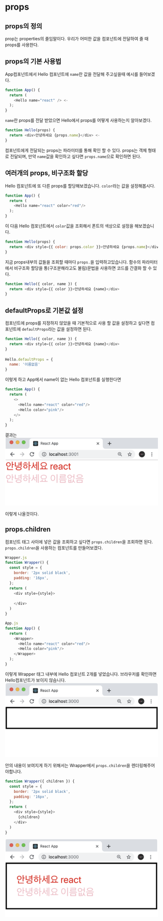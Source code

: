 # props

## props의 정의
prop는 properties의 줄임말이다. 우리가 어떠한 값을 컴포넌트에 전달하여 줄 때 props를 사용한다.

## props의 기본 사용법
App컴포넌트에서 Hello 컴포넌트에 `name`란 값을 전달해 주고싶을때 예시를 들어보겠다.
```Javascript
function App() {
  return (
    <Hello name="react" /> <-
  );
}
```
`name`란 props를 전달 받았으면 Hello에서 props를 어떻게 사용하는지 알아보겠다.
```Javascript
function Hello(props) {
  return <div>안녕하세요 {props.name}</div> <-
}
```
컴포넌트에게 전달되는 props는 파라미터를 통해 확인 할 수 있다. props는 객체 형태로 전달되며, 만약 `name`값을 확인하고 싶다면 `props.name`으로 확인하면 된다. 

## 여러개의 props, 비구조화 할당
Hello 컴포넌트에 또 다른 props를 할당해보겠습니다.
`color`라는 값을 설정해봅시다.

```Javascript
function App() {
  return (
    <Hello name="react" color="red"/>
  );
}
```

이 다음 Hello 컴포넌트에서 `color`값을 조회해서 폰트의 색상으로 설정을 해보겠습니다.

```Javascript
function Hello(props) {
  return <div style={{ color: props.color }}>안녕하세요 {props.name}</div>
}
```
지금 props내부의 값들을 조회할 때마다 `props.`을 입력하고있습니다. 함수의 파라미터에서 비구조화 할당을 통(구조분해라고도 불림)문법을 사용하면 코드를 간결화 할 수 있다.

```Javascript
function Hello({ color, name }) {
  return <div style={{ color }}>안녕하세요 {name}</div>
}
```

## defaultProps로 기본값 설정
컴포넌트에 props를 지정하지 않았을 때 기본적으로 사용 할 값을 설정하고 싶다면 컴포넌트에 `defaultProps`라는 값을 설정하면 된다.

```Javascript
function Hello({ color, name }) {
  return <div style={{ color }}>안녕하세요 {name}</div>
}

Hello.defaultProps = {
  name: '이름없음'
}
```
이렇게 하고 App에서 name이 없는 Hello 컴포넌트를 실행한다면
```Javascript
function App() {
  return (
    <>
      <Hello name="react" color="red"/>
      <Hello color="pink"/>
    </>
  );
}
```
결과는 <br/>
<img src="img/Hello.png"/>

이렇게 나올것이다.

## props.children
컴포넌트 태그 사이에 넣은 값을 조회하고 싶다면 `props.children`을 조회하면 된다.<br/>
`props.children`을 사용하는 컴포넌트를 만들어보겠다.
```Javascript
Wrapper.js
function Wrapper() {
  const style = {
    border: '2px solid black',
    padding: '16px',
  };
  return (
    <div style={style}>

    </div>
  )
}
```
```Javascript
App.js
function App() {
  return (
    <Wrapper>
      <Hello name="react" color="red"/>
      <Hello color="pink"/>
    </Wrapper>
  );
}
```
이렇게 Wrapper 태그 내부에 Hello 컴포넌트 2개를 넣었습니다. 브라우저를 확인하면 Hello컴포넌트가 보이지 않슴니다.
<img src="img/Wrapper.png"/>

안의 내용이 보여지게 하기 위해서는 Wrapper에서 `props.children`을 렌더링해주어야합니다.
```Javascript
function Wrapper({ children }) {
  const style = {
    border: '2px solid black',
    padding: '16px',
  };
  return (
    <div style={style}>
      {children}
    </div>
  )
}
```
<img src="img/Wrapper2.png">
